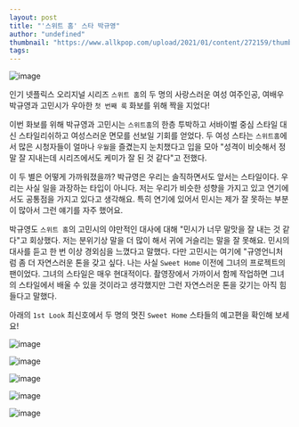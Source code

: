 ```yaml
---
layout: post
title: "'스위트 홈' 스타 박규영"
author: "undefined"
thumbnail: "https://www.allkpop.com/upload/2021/01/content/272159/thumb/1611802756-20210127-1stlook.jpeg"
tags: 
---
```



![image](https://www.allkpop.com/upload/2021/01/content/272159/1611802756-20210127-1stlook.jpeg)

인기 넷플릭스 오리지널 시리즈 `스위트 홈`의 두 명의 사랑스러운 여성 여주인공, 여배우 박규영과 고민시가 우아한 `첫 번째 룩` 화보를 위해 짝을 지었다!

이번 화보를 위해 박규영과 고민시는 `스위트홈`의 한층 투박하고 서바이벌 중심 스타일 대신 스타일리쉬하고 여성스러운 면모를 선보일 기회를 얻었다. 두 여성 스타는 `스위트홈`에서 많은 시청자들이 얼마나 `우월`을 즐겼는지 눈치챘다고 입을 모아 "성격이 비슷해서 정말 잘 지내는데 시리즈에서도 케미가 잘 된 것 같다"고 전했다.

이 두 별은 어떻게 가까워졌을까? 박규영은 우리는 솔직하면서도 앞서는 스타일이다. 우리는 사실 일을 과장하는 타입이 아니다. 저는 우리가 비슷한 성향을 가지고 있고 연기에서도 공통점을 가지고 있다고 생각해요. 특히 연기에 있어서 민시는 제가 잘 못하는 부분이 많아서 그런 얘기를 자주 했어요.

박규영도 `스위트 홈`의 고민시의 야만적인 대사에 대해 "민시가 너무 말맛을 잘 내는 것 같다"고 회상했다. 저는 분위기상 말을 더 많이 해서 귀에 거슬리는 말을 잘 못해요. 민시의 대사를 듣고 한 번 이상 경외심을 느꼈다고 말했다. 다만 고민시는 여기에 "규영언니처럼 좀 더 자연스러운 톤을 갖고 싶다. 나는 사실 `Sweet Home` 이전에 그녀의 프로젝트의 팬이었다. 그녀의 스타일은 매우 현대적이다. 촬영장에서 가까이서 함께 작업하면 그녀의 스타일에서 배울 수 있을 것이라고 생각했지만 그런 자연스러운 톤을 갖기는 아직 힘들다고 말했다.

아래의 `1st Look` 최신호에서 두 명의 멋진 `Sweet Home` 스타들의 예고편을 확인해 보세요!

![image](https://www.allkpop.com/upload/2021/01/content/272159/1611802767-essvrosuwaugz-u.jpg)

![image](https://www.allkpop.com/upload/2021/01/content/272159/1611802768-essvrotuwaiot04.jpeg)

![image](https://www.allkpop.com/upload/2021/01/content/272159/1611802768-essvrotvkaae1us.jpeg)

![image](https://www.allkpop.com/upload/2021/01/content/272159/1611802768-essvvebvoaewbkx.jpeg)

![image](https://www.allkpop.com/upload/2021/01/content/272159/1611802768-essziyzuyaeckhr.jpeg)